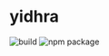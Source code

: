# yidhra
![build](https://img.shields.io/badge/build-passing-success.svg)
![npm package](https://img.shields.io/badge/npm%20package-1.0.0-success.svg)
